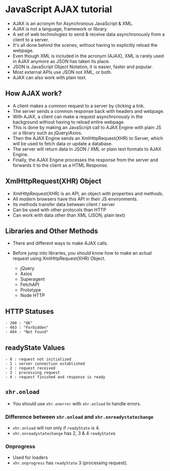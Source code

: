 # JavaScript AJAX tutorial

- AJAX is an acronym for Asynchronous JavaScript & XML.
- AJAX is not a language, framework or library.
- A set of web technologies to send & receive data asynchronously from a client to a server.
- It's all done behind the scenes, without having to explicitly reload the webpage.
- Even though XML is included in the acronym (AJAX), XML is rarely used in AJAX anymore as JSON has taken its place.
- JSON is JavaScript Object Notation, it is easier, faster and popular.
- Most external APIs use JSON not XML, or both.
- AJAX can also work with plain text.

## How AJAX work?

- A client makes a common request to a server by clicking a link.
- The server sends a common response back with headers and webpage.
- With AJAX, a client can make a request asynchronously in the background without having to reload entire webpage.
- This is done by making an JavaScript call to AJAX Engine with plain JS or a library such as jQuery/Axios.
- Then the AJAX Engine sends an XmlHttpRequest(XHR) to Server, which will be used to fetch data or update a database.
- The server will return data in JSON / XML or plain text formats to AJAX Engine.
- Finally, the AJAX Engine processes the response from the server and forwards it to the client as a HTML Response.

 
## XmlHttpRequest(XHR) Object

- XmlHttpRequest(XHR) is an API, an object with properties and methods.
- All modern browsers have this API in their JS environments. 
- Its methods transfer data between client / server
- Can be used with other protocols than HTTP
- Can work with data other than XML (JSON, plain text)


## Libraries and Other Methods

- There and different ways to make AJAX calls. 
- Before jump into libraries, you should know how to make an actual request using XmlHttpRequest(XHR) Object.     

    - jQuery
    - Axios
    - Superagent
    - FetchAPI
    - Prototype
    - Node HTTP



## HTTP Statuses

    - 200 : "OK"
    - 403 : "Forbidden"
    - 404 : "Not Found"



## readyState Values

    - 0 : request not initialized
    - 1 : server connection established
    - 2 : request received
    - 3 : processing request
    - 4 : request finished and response is ready


## `xhr.onload`

- You should use `xhr.onerror` with `xhr.onload` to handle errors.



### Difference between `xhr.onload` and `xhr.onreadystatechange`

- `xhr.onload` will run only if `readyState` is 4. 
- `xhr.onreadystatechange` has 2, 3 &  4 `readyState`s

### Onprogress

- Used for loaders
- `xhr.onprogress` has `readyState` 3 (processing request).




